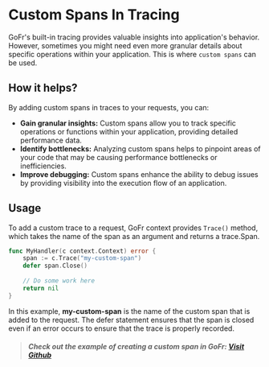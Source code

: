 # Custom Spans In Tracing

GoFr's built-in tracing provides valuable insights into application's behavior. However, sometimes you might need 
even more granular details about specific operations within your application. This is where `custom spans` can be used.

## How it helps?
By adding custom spans in traces to your requests, you can:

- **Gain granular insights:** Custom spans allow you to track specific operations or functions within your application, 
     providing detailed performance data.
- **Identify bottlenecks:** Analyzing custom spans helps to pinpoint areas of your code that may be causing 
      performance bottlenecks or inefficiencies.
- **Improve debugging:** Custom spans enhance the ability to debug issues by providing visibility into the execution 
      flow of an application.

## Usage

To add a custom trace to a request, GoFr context provides `Trace()` method, which takes the name of the span as an argument 
and returns a trace.Span. 

```go
func MyHandler(c context.Context) error {
    span := c.Trace("my-custom-span")
    defer span.Close()
    
    // Do some work here
    return nil
}
```

In this example, **my-custom-span** is the name of the custom span that is added to the request.
The defer statement ensures that the span is closed even if an error occurs to ensure that the trace is properly recorded.

> ##### Check out the example of creating a custom span in GoFr: [Visit Github](https://github.com/gofr-dev/gofr/blob/0730b9496b942b318d51139a561f3a5f90c7dbbf/examples/http-server/main.go#L58)
